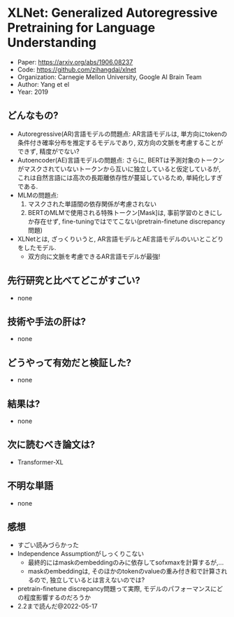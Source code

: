 # XLNet: Generalized Autoregressive Pretraining for Language Understanding
- Paper: https://arxiv.org/abs/1906.08237
- Code: https://github.com/zihangdai/xlnet
- Organization: Carnegie Mellon University, Google AI Brain Team
- Author: Yang et el
- Year: 2019

## どんなもの?
- Autoregressive(AR)言語モデルの問題点: AR言語モデルは, 単方向にtokenの条件付き確率分布を推定するモデルであり, 双方向の文脈を考慮することができず, 精度がでない?
- Autoencoder(AE)言語モデルの問題点: さらに, BERTは予測対象のトークンがマスクされていないトークンから互いに独立していると仮定しているが, これは自然言語には高次の長距離依存性が蔓延しているため, 単純化しすぎである.
- MLMの問題点: 
  1. マスクされた単語間の依存関係が考慮されない
  2. BERTのMLMで使用される特殊トークン[Mask]は, 事前学習のときにしか存在せず, fine-tuningではでてこない(pretrain-finetune discrepancy問題)
- XLNetとは, ざっくりいうと, AR言語モデルとAE言語モデルのいいとこどりをしたモデル.
  - 双方向に文脈を考慮できるAR言語モデルが最強!

## 先行研究と比べてどこがすごい?
- none

## 技術や手法の肝は?
- none

## どうやって有効だと検証した?
- none

## 結果は?
- none

## 次に読むべき論文は?
- Transformer-XL

## 不明な単語
- none

## 感想
- すごい読みづらかった
- Independence Assumptionがしっくりこない
  - 最終的にはmaskのembeddingのみに依存してsofxmaxを計算するが,...
  - maskのembeddingは, そのほかのtokenのvalueの重み付き和で計算されるので, 独立しているとは言えないのでは?
- pretrain-finetune discrepancy問題って実際, モデルのパフォーマンスにどの程度影響するのだろうか
- 2.2まで読んだ@2022-05-17
